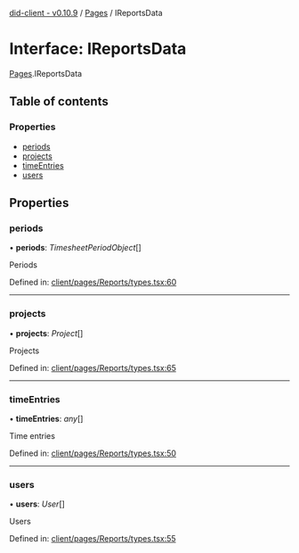 [did-client - v0.10.9](../README.md) / [Pages](../modules/pages.md) / IReportsData

# Interface: IReportsData

[Pages](../modules/pages.md).IReportsData

## Table of contents

### Properties

- [periods](pages.ireportsdata.md#periods)
- [projects](pages.ireportsdata.md#projects)
- [timeEntries](pages.ireportsdata.md#timeentries)
- [users](pages.ireportsdata.md#users)

## Properties

### periods

• **periods**: *TimesheetPeriodObject*[]

Periods

Defined in: [client/pages/Reports/types.tsx:60](https://github.com/Puzzlepart/did/blob/dev/client/pages/Reports/types.tsx#L60)

___

### projects

• **projects**: *Project*[]

Projects

Defined in: [client/pages/Reports/types.tsx:65](https://github.com/Puzzlepart/did/blob/dev/client/pages/Reports/types.tsx#L65)

___

### timeEntries

• **timeEntries**: *any*[]

Time entries

Defined in: [client/pages/Reports/types.tsx:50](https://github.com/Puzzlepart/did/blob/dev/client/pages/Reports/types.tsx#L50)

___

### users

• **users**: *User*[]

Users

Defined in: [client/pages/Reports/types.tsx:55](https://github.com/Puzzlepart/did/blob/dev/client/pages/Reports/types.tsx#L55)
